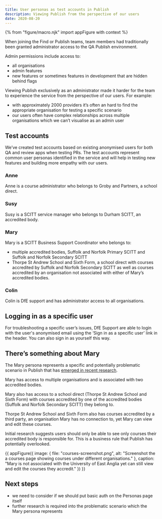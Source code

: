 ```yaml
---
title: User personas as test accounts in Publish
description: Viewing Publish from the perspective of our users
date: 2020-08-20
---
```


{% from "figure/macro.njk" import appFigure with context %}

When joining the Find or Publish teams, team members had traditionally been granted administrator access to the QA Publish environment.

Admin permissions include access to:
 
* all organisations 
* admin features
* new features or sometimes features in development that are hidden behind flags

Viewing Publish exclusively as an administrator made it harder for the team to experience the service from the perspective of our users. For example:

* with approximately 2000 providers it’s often an hard to find the appropriate organisation for testing a specific scenario
* our users often have complex relationships across multiple organisations which we can’t visualise as an admin user

## Test accounts

We’ve created test accounts based on existing anonymised users for both QA and review apps when testing PRs. The test accounts represent common user personas identified in the service and will help in testing new features and building more empathy with our users. 

### Anne

Anne is a course administrator who belongs to Groby and Partners, a school direct.

### Susy

Susy is a SCITT service manager who belongs to Durham SCITT, an accredited body.

### Mary

Mary is a SCITT Business Support Coordinator who belongs to:

* multiple accredited bodies, Suffolk and Norfolk Primary SCITT and Suffolk and Norfolk Secondary SCITT
* Thorpe St Andrew School and Sixth Form, a school direct with courses accredited by Suffolk and Norfolk Secondary SCITT as well as courses accredited by an organisation not associated with either of Mary’s accredited bodies.

### Colin

Colin is DfE support and has administrator access to all organisations. 

## Logging in as a specific user

For troubleshooting a specific user’s issues, DfE Support are able to login with the user's anonymised email using the ‘Sign in as a specific user’ link in the header. You can also sign in as yourself this way.

## There’s something about Mary

The Mary persona represents a specific and potentially problematic scenario in Publish that has [emerged in recent research](/publish-teacher-training-courses/users-with-multiple-organisation-access/#limiting-access-to-some-courses). 

Mary has access to multiple organisations and is associated with two accredited bodies. 

Mary also has access to a school direct (Thorpe St Andrew School and Sixth Form) with courses accredited by one of the accredited bodies (Suffolk and Norfolk Secondary SCITT) they belong to.

Thorpe St Andrew School and Sixth Form also has courses accredited by a third party, an organisation Mary has no connection to, yet Mary can view and edit these courses.

Initial research suggests users should only be able to see only courses their accredited body is responsible for. This is a business rule that Publish has potentially overlooked. 

{{ appFigure({
  image: {
    file: "courses-screenshot.png",
    alt: "Screenshot the a courses page showing courses under different organisations."
  },
  caption: "Mary is not associated with the University of East Anglia yet can still view and edit the courses they accredit."
}) }}

## Next steps

* we need to consider if we should put basic auth on the Personas page itself
* further research is required into the problematic scenario which the Mary persona represents
